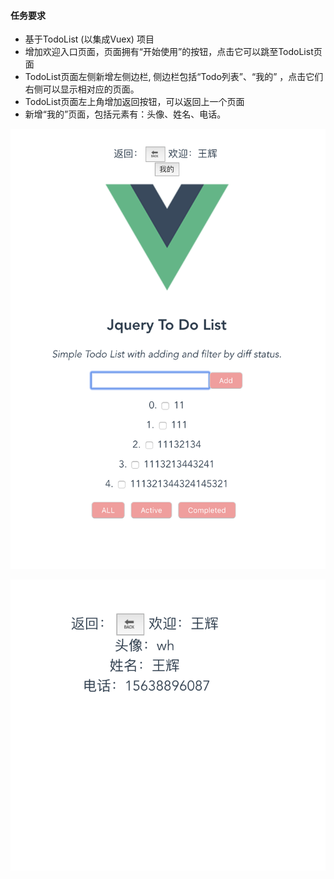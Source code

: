#### 任务要求
- 基于TodoList (以集成Vuex) 项目
- 增加欢迎入口页面，页面拥有“开始使用”的按钮，点击它可以跳至TodoList页面
- TodoList页面左侧新增左侧边栏, 侧边栏包括“Todo列表”、“我的” ，点击它们右侧可以显示相对应的页面。
- TodoList页面左上角增加返回按钮，可以返回上一个页面
- 新增“我的”页面，包括元素有：头像、姓名、电话。

![index](assets/index.png)

![my](assets/my.png)